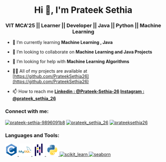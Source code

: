 <h1 align="center">Hi 👋, I'm Prateek Sethia</h1>
<h3 align="center">VIT MCA'25 || Learner || Developer || Java || Python || Machine Learning </h3>

- 🌱 I’m currently learning **Machine Learning , Java**

- 👯 I’m looking to collaborate on **Machine Learning and Java Projects**

- 🤝 I’m looking for help with **Machine Learning Algorithms**

- 👨‍💻 All of my projects are available at [https://github.com/PrateekSethia26](https://github.com/PrateekSethia26)

- 📫 How to reach me **[Linkedin : @Prateek-Sethia-26](https://www.linkedin.com/in/prateek-sethia-9896091b8/) [  Instagram :  @prateek_sethia_26](https://www.instagram.com/prateek_sethia_26-9896091b8/)**

<h3 align="left">Connect with me:</h3>
<p align="left">
<a href="https://linkedin.com/in/prateek-sethia-9896091b8" target="blank"><img align="center" src="https://raw.githubusercontent.com/rahuldkjain/github-profile-readme-generator/master/src/images/icons/Social/linked-in-alt.svg" alt="prateek-sethia-9896091b8" height="30" width="40" /></a>
<a href="https://instagram.com/prateek_sethia_26" target="blank"><img align="center" src="https://raw.githubusercontent.com/rahuldkjain/github-profile-readme-generator/master/src/images/icons/Social/instagram.svg" alt="prateek_sethia_26" height="30" width="40" /></a>
<a href="https://www.hackerrank.com/prateeksethia26" target="blank"><img align="center" src="https://raw.githubusercontent.com/rahuldkjain/github-profile-readme-generator/master/src/images/icons/Social/hackerrank.svg" alt="prateeksethia26" height="30" width="40" /></a>
</p>

<h3 align="left">Languages and Tools:</h3>
<p align="left"> <a href="https://www.cprogramming.com/" target="_blank" rel="noreferrer"> <img src="https://raw.githubusercontent.com/devicons/devicon/master/icons/c/c-original.svg" alt="c" width="40" height="40"/> </a> <a href="https://www.mysql.com/" target="_blank" rel="noreferrer"> <img src="https://raw.githubusercontent.com/devicons/devicon/master/icons/mysql/mysql-original-wordmark.svg" alt="mysql" width="40" height="40"/> </a> <a href="https://pandas.pydata.org/" target="_blank" rel="noreferrer"> <img src="https://raw.githubusercontent.com/devicons/devicon/2ae2a900d2f041da66e950e4d48052658d850630/icons/pandas/pandas-original.svg" alt="pandas" width="40" height="40"/> </a> <a href="https://www.python.org" target="_blank" rel="noreferrer"> <img src="https://raw.githubusercontent.com/devicons/devicon/master/icons/python/python-original.svg" alt="python" width="40" height="40"/> </a> <a href="https://scikit-learn.org/" target="_blank" rel="noreferrer"> <img src="https://upload.wikimedia.org/wikipedia/commons/0/05/Scikit_learn_logo_small.svg" alt="scikit_learn" width="40" height="40"/> </a> <a href="https://seaborn.pydata.org/" target="_blank" rel="noreferrer"> <img src="https://seaborn.pydata.org/_images/logo-mark-lightbg.svg" alt="seaborn" width="40" height="40"/> </a> </p
